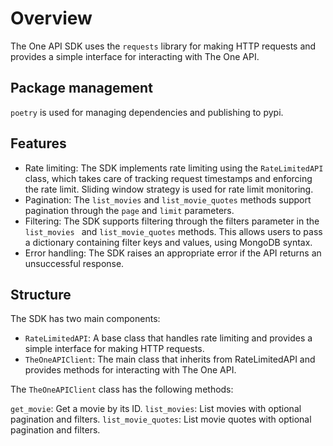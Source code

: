 # Overview

The One API SDK uses the `requests` library for making HTTP requests and provides a simple interface for 
interacting with The One API.

## Package management
`poetry` is used for managing dependencies and publishing to pypi.

## Features
- Rate limiting: The SDK implements rate limiting using the `RateLimitedAPI` class, 
which takes care of tracking request timestamps and enforcing the rate limit. Sliding window
strategy is used for rate limit monitoring.
- Pagination: The `list_movies` and `list_movie_quotes` methods support pagination through the `page`
and `limit` parameters.
- Filtering: The SDK supports filtering through the filters parameter in the `list_movies `
and `list_movie_quotes` methods. This allows users to pass a dictionary containing filter keys and
values, using MongoDB syntax.
- Error handling: The SDK raises an appropriate error if the API returns an unsuccessful response.

## Structure
The SDK has two main components:

- `RateLimitedAPI`: A base class that handles rate limiting and provides a simple interface for 
making HTTP requests.
- `TheOneAPIClient`: The main class that inherits from RateLimitedAPI and provides methods for 
interacting with The One API. 

The `TheOneAPIClient` class has the following methods:

`get_movie`: Get a movie by its ID.
`list_movies`: List movies with optional pagination and filters.
`list_movie_quotes`: List movie quotes with optional pagination and filters.
